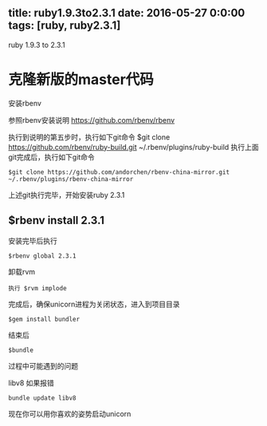 title: ruby1.9.3to2.3.1
date: 2016-05-27 0:0:00
tags: [ruby, ruby2.3.1]
---

ruby 1.9.3 to 2.3.1
<!--more-->

# 克隆新版的master代码

安装rbenv

参照rbenv安装说明
<https://github.com/rbenv/rbenv>

执行到说明的第五步时，执行如下git命令
    $git clone https://github.com/rbenv/ruby-build.git ~/.rbenv/plugins/ruby-build
执行上面git完成后，执行如下git命令

    $git clone https://github.com/andorchen/rbenv-china-mirror.git ~/.rbenv/plugins/rbenv-china-mirror
上述git执行完毕，开始安装ruby 2.3.1

## $rbenv install 2.3.1
安装完毕后执行

    $rbenv global 2.3.1

卸载rvm

    执行 $rvm implode

完成后，确保unicorn进程为关闭状态，进入到项目目录

    $gem install bundler
 结束后
    
    $bundle

过程中可能遇到的问题

libv8 如果报错
    
    bundle update libv8

现在你可以用你喜欢的姿势启动unicorn
